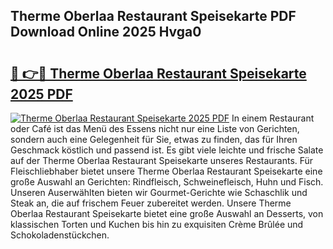 ## Therme Oberlaa Restaurant Speisekarte PDF Download Online 2025 Hvga0

# <h2><a href="http://gc96oq.nevu.top/?p=Therme+Oberlaa+Restaurant+Speisekarte">🔗 👉🔴 Therme Oberlaa Restaurant Speisekarte 2025 PDF</a></h2>

[![Therme Oberlaa Restaurant Speisekarte 2025 PDF](https://i.imgur.com/dBaPXMq.png)](http://gc96oq.nevu.top/?p=Therme+Oberlaa+Restaurant+Speisekarte)
In einem Restaurant oder Café ist das Menü des Essens nicht nur eine Liste von Gerichten, sondern auch eine Gelegenheit für Sie, etwas zu finden, das für Ihren Geschmack köstlich und passend ist. Es gibt viele leichte und frische Salate auf der Therme Oberlaa Restaurant Speisekarte unseres Restaurants. Für Fleischliebhaber bietet unsere Therme Oberlaa Restaurant Speisekarte eine große Auswahl an Gerichten: Rindfleisch, Schweinefleisch, Huhn und Fisch. Unseren Auserwählten bieten wir Gourmet-Gerichte wie Schaschlik und Steak an, die auf frischem Feuer zubereitet werden. Unsere Therme Oberlaa Restaurant Speisekarte bietet eine große Auswahl an Desserts, von klassischen Torten und Kuchen bis hin zu exquisiten Crème Brûlée und Schokoladenstückchen.
